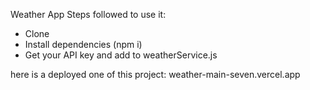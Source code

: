 Weather App
Steps followed to use it:
- Clone
- Install dependencies (npm i)
- Get your API key and add to weatherService.js

here is a deployed one of this project:
weather-main-seven.vercel.app


